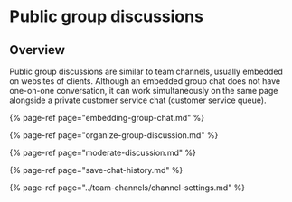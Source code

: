 # Public group discussions

## Overview

Public group discussions are similar to team channels, usually embedded on websites of clients. Although an embedded group chat does not have one-on-one conversation, it can work simultaneously on the same page alongside a private customer service chat \(customer service queue\).

{% page-ref page="embedding-group-chat.md" %}

{% page-ref page="organize-group-discussion.md" %}

{% page-ref page="moderate-discussion.md" %}

{% page-ref page="save-chat-history.md" %}

{% page-ref page="../team-channels/channel-settings.md" %}

